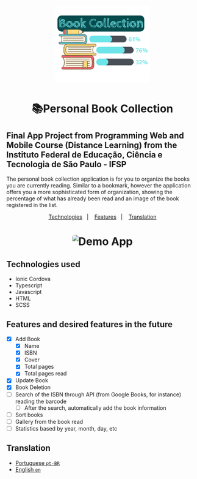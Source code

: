 <h1 align="center">
  <img width="250" style="border-radius: 5px" alt="Demo App" src="./src/assets/preview-en.png" />
</h1>

<h1 align="center">
  📚Personal Book Collection
</h1>

## Final App Project from Programming Web and Mobile Course (Distance Learning) from the Instituto Federal de Educação, Ciência e Tecnologia de São Paulo - IFSP

The personal book collection application is for you to organize the books you are currently reading. Similar to a bookmark, however the application offers you a more sophisticated form of organization, showing the percentage of what has already been read and an image of the book registered in the list.

<p align="center">
  <a href="#Technologies-used">Technologies</a>&nbsp;&nbsp;&nbsp;|&nbsp;&nbsp;&nbsp;
  <a href="#Features-and-desired-features-in-the-future">Features</a>&nbsp;&nbsp;&nbsp;|&nbsp;&nbsp;&nbsp;
  <a href="#Translation">Translation</a>
</p>

<h1 align="center">
  <img width="250" style="border-radius: 5px" alt="Demo App" src="./src/assets/demo-app.gif" />
</h1>

## Technologies used
- Ionic Cordova
- Typescript
- Javascript
- HTML
- SCSS

## Features and desired features in the future
- [x] Add Book
    - [x] Name
    - [x] ISBN
    - [x] Cover
    - [x] Total pages
    - [x] Total pages read
- [x] Update Book
- [x] Book Deletion
- [ ] Search of the ISBN through API (from Google Books, for instance) reading the barcode 
    - [ ] After the search, automatically add the book information
- [ ] Sort books
- [ ] Gallery from the book read
- [ ] Statistics based by year, month, day, etc

## Translation
- [Portuguese `pt-BR`](README.md)
- [English `en`](README.en.md)